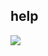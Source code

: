 help
---
[![](https://visitcount.itsvg.in/api?id=s31frc3&icon=2&color=12)](https://visitcount.itsvg.in)

<!-- Proudly created with GPRM ( https://gprm.itsvg.in ) -->
